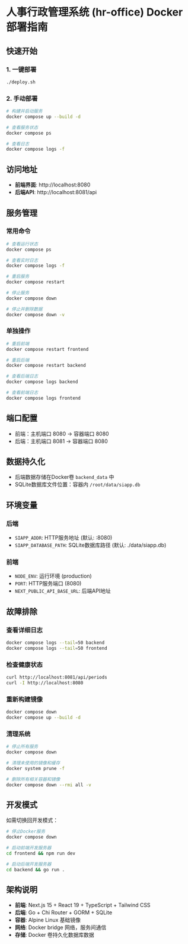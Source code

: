# 人事行政管理系统 (hr-office) Docker 部署指南

## 快速开始

### 1. 一键部署
```bash
./deploy.sh
```

### 2. 手动部署
```bash
# 构建并启动服务
docker compose up --build -d

# 查看服务状态
docker compose ps

# 查看日志
docker compose logs -f
```

## 访问地址

- **前端界面**: http://localhost:8080
- **后端API**: http://localhost:8081/api

## 服务管理

### 常用命令
```bash
# 查看运行状态
docker compose ps

# 查看实时日志
docker compose logs -f

# 重启服务
docker compose restart

# 停止服务
docker compose down

# 停止并删除数据
docker compose down -v
```

### 单独操作
```bash
# 重启前端
docker compose restart frontend

# 重启后端
docker compose restart backend

# 查看后端日志
docker compose logs backend

# 查看前端日志
docker compose logs frontend
```

## 端口配置

- 前端：主机端口 8080 → 容器端口 8080
- 后端：主机端口 8081 → 容器端口 8080

## 数据持久化

- 后端数据存储在Docker卷 `backend_data` 中
- SQLite数据库文件位置：容器内 `/root/data/siapp.db`

## 环境变量

### 后端
- `SIAPP_ADDR`: HTTP服务地址 (默认: :8080)
- `SIAPP_DATABASE_PATH`: SQLite数据库路径 (默认: ./data/siapp.db)

### 前端
- `NODE_ENV`: 运行环境 (production)
- `PORT`: HTTP服务端口 (8080)
- `NEXT_PUBLIC_API_BASE_URL`: 后端API地址

## 故障排除

### 查看详细日志
```bash
docker compose logs --tail=50 backend
docker compose logs --tail=50 frontend
```

### 检查健康状态
```bash
curl http://localhost:8081/api/periods
curl -I http://localhost:8080
```

### 重新构建镜像
```bash
docker compose down
docker compose up --build -d
```

### 清理系统
```bash
# 停止所有服务
docker compose down

# 清理未使用的镜像和缓存
docker system prune -f

# 删除所有相关容器和镜像
docker compose down --rmi all -v
```

## 开发模式

如需切换回开发模式：
```bash
# 停止Docker服务
docker compose down

# 启动前端开发服务器
cd frontend && npm run dev

# 启动后端开发服务器
cd backend && go run .
```

## 架构说明

- **前端**: Next.js 15 + React 19 + TypeScript + Tailwind CSS
- **后端**: Go + Chi Router + GORM + SQLite
- **容器**: Alpine Linux 基础镜像
- **网络**: Docker bridge 网络，服务间通信
- **存储**: Docker 卷持久化数据库数据
